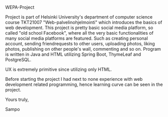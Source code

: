 WEPA-Project

Project is part of Helsinki University's department of computer science course TKT21007 "Web-palvelinohjelmointi" which introduces the basics of web development.
This project is pretty basic social media platform, so called "old school Facebook", where all the very basic functionalities of many social media platforms are featured.
Such as creating personal account, sending friendrequests to other users, uploading photos, liking photos, publishing on other people's wall, commenting and so on.
Program is written in Java and HTML utilizing Spring Boot, ThymeLeaf and PostgreSQL.

UX is extremely primitive since utilizing only HTML.

Before starting the project I had next to none experience with web development related programming, hence learning curve can be seen in the project.

Yours truly,

Sampo
